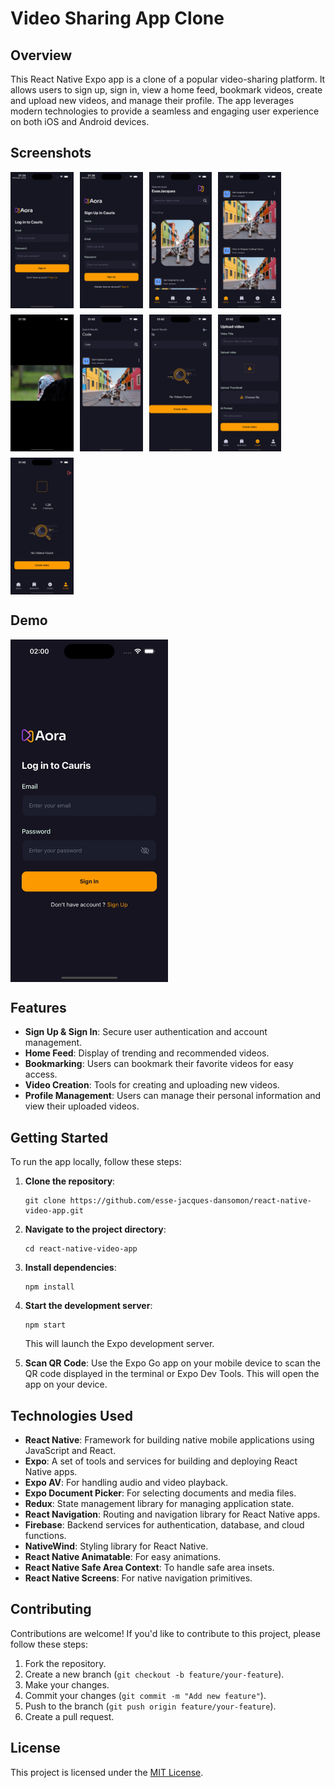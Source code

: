 # Video Sharing App Clone

## Overview
This React Native Expo app is a clone of a popular video-sharing platform. It allows users to sign up, sign in, view a home feed, bookmark videos, create and upload new videos, and manage their profile. The app leverages modern technologies to provide a seamless and engaging user experience on both iOS and Android devices.

## Screenshots
<div style="display: flex; flex-direction: row; gap: 10px; flex-wrap: wrap;">
  <img src="docs/screenshots/1.png" alt="Screen 1" width="20%" />
  <img src="docs/screenshots/2.png" alt="Screen 2" width="20%" />
  <img src="docs/screenshots/3.png" alt="Screen 3" width="20%" />
  <img src="docs/screenshots/4.png" alt="Screen 4" width="20%" />
  <img src="docs/screenshots/5.png" alt="Screen 5" width="20%" />
  <img src="docs/screenshots/6.png" alt="Screen 6" width="20%" />
  <img src="docs/screenshots/7.png" alt="Screen 7" width="20%" />
  <img src="docs/screenshots/8.png" alt="Screen 8" width="20%" />
  <img src="docs/screenshots/9.png" alt="Screen 9" width="20%" />
</div>

## Demo
<div style="display: flex; flex-direction: row; flex-wrap: wrap; gap: 10px;">
  <img src="docs/demo.gif" width="50%" alt="Login Demo" />
</div>

## Features
- **Sign Up & Sign In**: Secure user authentication and account management.
- **Home Feed**: Display of trending and recommended videos.
- **Bookmarking**: Users can bookmark their favorite videos for easy access.
- **Video Creation**: Tools for creating and uploading new videos.
- **Profile Management**: Users can manage their personal information and view their uploaded videos.

## Getting Started
To run the app locally, follow these steps:

1. **Clone the repository**:
   
    ```
    git clone https://github.com/esse-jacques-dansomon/react-native-video-app.git
    ```

2. **Navigate to the project directory**:
   
    ```
    cd react-native-video-app
    ```

3. **Install dependencies**:
  
    ```
    npm install
    ```

4. **Start the development server**:
   
    ```
    npm start
   ```
   This will launch the Expo development server.

5. **Scan QR Code**:
   Use the Expo Go app on your mobile device to scan the QR code displayed in the terminal or Expo Dev Tools. This will open the app on your device.

## Technologies Used
- **React Native**: Framework for building native mobile applications using JavaScript and React.
- **Expo**: A set of tools and services for building and deploying React Native apps.
- **Expo AV**: For handling audio and video playback.
- **Expo Document Picker**: For selecting documents and media files.
- **Redux**: State management library for managing application state.
- **React Navigation**: Routing and navigation library for React Native apps.
- **Firebase**: Backend services for authentication, database, and cloud functions.
- **NativeWind**: Styling library for React Native.
- **React Native Animatable**: For easy animations.
- **React Native Safe Area Context**: To handle safe area insets.
- **React Native Screens**: For native navigation primitives.

## Contributing
Contributions are welcome! If you'd like to contribute to this project, please follow these steps:
1. Fork the repository.
2. Create a new branch (`git checkout -b feature/your-feature`).
3. Make your changes.
4. Commit your changes (`git commit -m "Add new feature"`).
5. Push to the branch (`git push origin feature/your-feature`).
6. Create a pull request.

## License
This project is licensed under the [MIT License](LICENSE).
